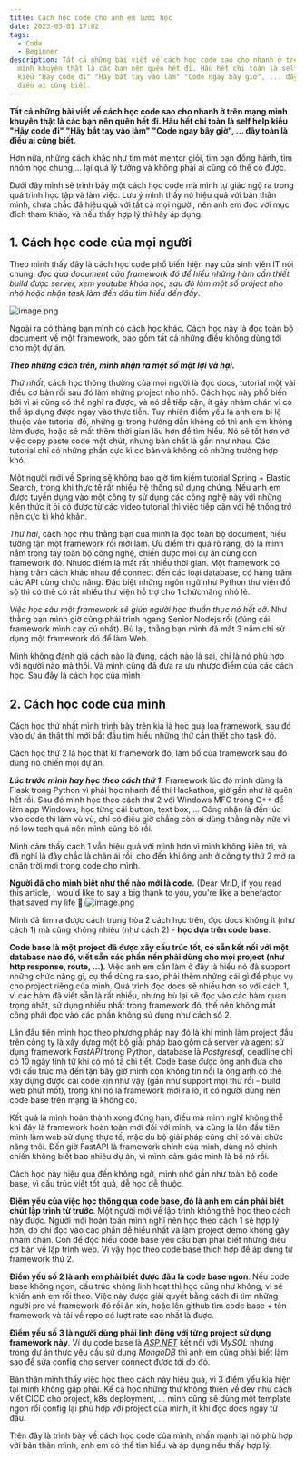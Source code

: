 ```yaml
---
title: Cách học code cho anh em lười học
date: 2023-03-01 17:02
tags:
  - Code
  - Beginner
description: Tất cả những bài viết về cách học code sao cho nhanh ở trên mạng
  mình khuyên thật là các bạn nên quên hết đi. Hầu hết chỉ toàn là self help
  kiểu "Hãy code đi" "Hãy bắt tay vào làm" "Code ngay bây giờ", ... đây toàn là
  điều ai cũng biết.
---
```

**Tất cả những bài viết về cách học code sao cho nhanh ở trên mạng mình khuyên thật là các bạn nên quên hết đi. Hầu hết chỉ toàn là self help kiểu "Hãy code đi" "Hãy bắt tay vào làm" "Code ngay bây giờ", ... đây toàn là điều ai cũng biết.**

Hơn nữa, những cách khác như tìm một mentor giỏi, tìm bạn đồng hành, tìm nhóm học chung,... lại quá lý tưởng và không phải ai cũng có thể có được.

Dưới đây mình sẽ trình bày một cách học code mà mình tự giác ngộ ra trong quá trình học tập và làm việc. Lưu ý mình thấy nó hiệu quả với bản thân mình, chưa chắc đã hiệu quả với tất cả mọi người, nên anh em đọc với mục đích tham khảo, và nếu thấy hợp lý thì hãy áp dụng.

## 1. Cách học code của mọi người

Theo mình thấy đây là cách học code phổ biến hiện nay của sinh viên IT nói chung: *đọc qua document của framework đó để hiểu những hàm cần thiết build được server, xem youtube khóa học, sau đó làm một số project nho nhỏ hoặc nhận task làm đến đâu tìm hiểu đến đấy*.

![image.png](https://images.viblo.asia/18fef1c9-7112-44af-b3a6-7671727db5ca.png)

Ngoài ra có thằng bạn mình có cách học khác. Cách học này là đọc toàn bộ document về một framework, bao gồm tất cả những điều không dùng tới cho một dự án.

***Theo những cách trên, mình nhận ra một số mặt lợi và hại.***

*Thứ nhất*, cách học thông thường của mọi người là đọc docs, tutorial một vài điều cơ bản rồi sau đó làm những project nho nhỏ. Cách học này phổ biến bởi vì ai cũng có thể nghĩ ra được, và nó dễ tiếp cận, ít gây nhàm chán vì có thể áp dụng được ngay vào thực tiễn. Tuy nhiên điểm yếu là anh em bị lệ thuộc vào tutorial đó, những gì trong hướng dẫn không có thì anh em không làm được, hoặc sẽ mất thêm thời gian lâu hơn để tìm hiểu. Nó sẽ tốt hơn với việc copy paste code một chút, nhưng bản chất là gần như nhau. Các tutorial chỉ có những phần cực kì cơ bản và không có những trường hợp khó.

Một người mới về Spring sẽ không bao giờ tìm kiếm tutorial Spring + Elastic Search, trong khi thực tế rất nhiều hệ thống sử dụng chúng. Nếu anh em được tuyển dụng vào một công ty sử dụng các công nghệ này với những kiến thức ít ỏi có được từ các video tutorial thì việc tiếp cận với hệ thống trở nên cực kì khó khăn.

*Thứ hai*, cách học như thằng bạn của mình là đọc toàn bộ document, hiểu tường tận một framework rồi mới làm. Ưu điểm thì quá rõ ràng, đó là mình nắm trong tay toàn bộ công nghệ, chiến được mọi dự án cùng con framework đó. Nhược điểm là mất rất nhiều thời gian. Một framework có hàng trăm cách khác nhau để connect đến các loại database, có hàng trăm các API cùng chức năng. Đặc biệt những ngôn ngữ như Python thư viện đồ sộ thì có thể có rất nhiều thư viện hỗ trợ cho 1 chức năng nhỏ lẻ.

*Việc học sâu một framework sẽ giúp người học thuần thục nó hết cỡ*. Như thằng bạn mình giờ cũng phải trình ngang Senior Nodejs rồi (đúng cái framework mình cay cú nhất). Bù lại, thằng bạn mình đã mất 3 năm chỉ sử dụng một framework đó để làm Web.

Mình không đánh giá cách nào là đúng, cách nào là sai, chỉ là nó phù hợp với người nào mà thôi. Và mình cũng đã đưa ra ưu nhược điểm của các cách học. Sau đây là cách học của mình

## 2. Cách học code của mình

Cách học thứ nhất mình trình bày trên kia là học qua loa framework, sau đó vào dự án thật thì mới bắt đầu tìm hiểu những thứ cần thiết cho task đó.

Cách học thứ 2 là học thật kĩ framework đó, làm bố của framework sau đó dùng nó chiến mọi dự án.

***Lúc trước mình hay học theo cách thứ 1***. Framework lúc đó mình dùng là Flask trong Python vì phải học nhanh để thi Hackathon, giờ gần như là quên hết rồi. Sau đó mình học theo cách thứ 2 với Windows MFC trong C++ để làm app Windows, học từng cái button, text box, ... Công nhận là đến lúc vào code thì làm vù vù, chỉ có điều giờ chẳng còn ai dùng thằng này nữa vì nó low tech quá nên mình cũng bỏ rồi.

Mình cảm thấy cách 1 vẫn hiệu quả với mình hơn vì mình không kiên trì, và đã nghĩ là đây chắc là chân ái rồi, cho đến khi ông anh ở công ty thứ 2 mở ra chân trời mới trong code cho mình.

**Người đã cho mình biết như thế nào mới là code.** (Dear Mr.D, if you read this article, I would like to say a big thank to you, you're like a benefactor that saved my life 🫠)![image.png](https://images.viblo.asia/5fc6b455-ecb0-43f2-91c7-902e781ab093.png)

Mình đã tìm ra được cách trung hòa 2 cách học trên, đọc docs không ít (như cách 1) mà cũng không nhiều (như cách 2) - **học dựa trên code base**.

**Code base là một project đã được xây cấu trúc tốt, có sẵn kết nối với một database nào đó, viết sẵn các phần nền phải dùng cho mọi project (như http response, route, ...)**. Việc anh em cần làm ở đây là hiểu nó đã support những chức năng gì, cụ thể dùng ra sao, phải thêm những cái gì để phục vụ cho project riêng của mình. Quá trình đọc docs sẽ nhiều hơn so với cách 1, vì các hàm đã viết sẵn là rất nhiều, nhưng bù lại sẽ đọc vào các hàm quan trọng nhất, sử dụng nhiều nhất trong framework đó, thế nên không mất công phải đọc vào các phần không sử dụng như cách số 2.

Lần đầu tiên mình học theo phương pháp này đó là khi mình làm project đầu trên công ty là xây dựng một bộ giải pháp bao gồm cả server và agent sử dụng framework *FastAPI* trong Python, database là *Postgresql*, deadline chỉ có 10 ngày tính từ khi có mô tả chi tiết. Code base được ông anh đưa cho với cấu trúc mà đến tận bây giờ mình còn không tin nổi là ông anh có thể xây dựng được cái code xịn như vậy (gần như support mọi thứ rồi - build web phút mốt), trong khi nó là framework mới ra lò, ít có người dùng nên code base trên mạng là không có.

Kết quả là mình hoàn thành xong đúng hạn, điều mà mình nghĩ không thể khi đây là framework hoàn toàn mới đối với mình, và cũng là lần đầu tiên mình làm web sử dụng thực tế, mặc dù bộ giải pháp cũng chỉ có vài chức năng thôi. Đến giờ FastAPI là framework chính của mình, dùng nó chinh chiến không biết bao nhiêu dự án, vì mình cảm giác mình là bố nó rồi.

Cách học này hiệu quả đến không ngờ, mình nhớ gần như toàn bộ code base, vì cấu trúc viết tốt quá, dễ học dễ thuộc.

**Điểm yếu của việc học thông qua code base, đó là anh em cần phải biết chút lập trình từ trước**. Một người mới về lập trình không thể học theo cách này được. Người mới hoàn toàn mình nghĩ nên học theo cách 1 sẽ hợp lý hơn, do chỉ đọc vào các phần dễ hiểu nhất và làm project demo không gây nhàm chán. Còn để đọc hiểu code base yêu cầu bạn phải biết những điều cơ bản về lập trình web. Vì vậy học theo code base thích hợp để áp dụng từ framework thứ 2.

**Điểm yếu số 2 là anh em phải biết được đâu là code base ngon**. Nếu code base không ngon, cấu trúc không linh hoạt thì học cũng như không, vì sẽ khiến anh em rối theo. Việc này được giải quyết bằng cách đi tìm những người pro về framework đó rồi ăn xin, hoặc lên github tìm code base + tên framework và tải về repo có lượt rate cao nhất là được.

**Điểm yếu số 3 là người dùng phải linh động với từng project sử dụng framework này**. Ví dụ code base là *[ASP.NET](http://asp.net/)* kết nối với *MySQL* nhưng trong dự án thực yêu cầu sử dụng *MongoDB* thì anh em cũng phải biết làm sao để sửa config cho server connect được tới db đó.

Bản thân mình thấy việc học theo cách này hiệu quả, vì 3 điểm yếu kia hiện tại mình không gặp phải. Kể cả học những thứ không thiên về dev như cách viết CICD cho project, k8s deployment, ... mình cũng sẽ dùng một template ngon rồi config lại phù hợp với project của mình, ít khi đọc docs ngay từ đầu.

Trên đây là trình bày về cách học code của mình, nhấn mạnh lại nó phù hợp với bản thân mình, anh em có thể tìm hiểu và áp dụng nếu thấy hợp lý.